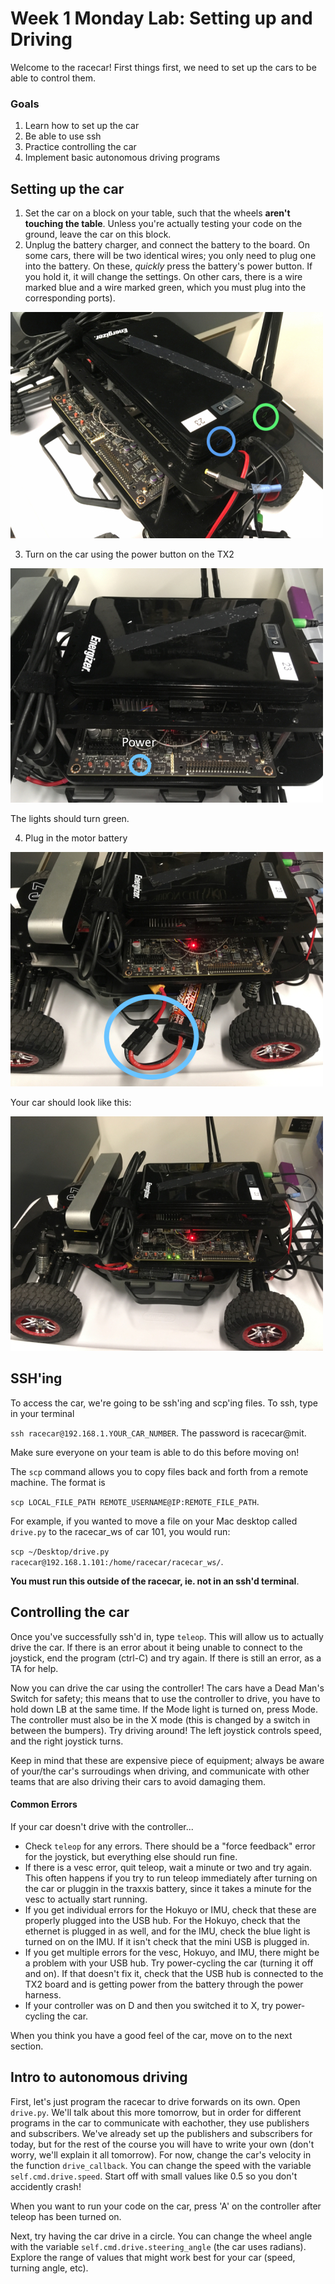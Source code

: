 # Week 1 Monday Lab: Setting up and Driving 

Welcome to the racecar! First things first, we need to set up the cars to be able to control them.

### Goals
1. Learn how to set up the car
2. Be able to use ssh
3. Practice controlling the car
4. Implement basic autonomous driving programs

## Setting up the car
1. Set the car on a block on your table, such that the wheels __aren't touching the table__. Unless you're actually testing your code on the ground, leave the car on this block.
2. Unplug the battery charger, and connect the battery to the board. On some cars, there will be two identical wires; you only need to plug one into the battery. On these, *quickly* press the battery's power button. If you hold it, it will change the settings. On other cars, there is a wire marked blue and a wire marked green, which you must plug into the corresponding ports).

![](../Resources/CarEPower.jpg)

3. Turn on the car using the power button on the TX2

![](../Resources/CarPower.jpg)

The lights should turn green.

4. Plug in the motor battery

![](../Resources/CarTPower.jpg)

Your car should look like this:

![](../Resources/CarFinal.jpg)

## SSH'ing

To access the car, we're going to be ssh'ing and scp'ing files. To ssh, type in your terminal 

`ssh racecar@192.168.1.YOUR_CAR_NUMBER`. The password is racecar@mit. 

Make sure everyone on your team is able to do this before moving on! 

The `scp` command allows you to copy files back and forth from a remote machine. The format is 

`scp LOCAL_FILE_PATH REMOTE_USERNAME@IP:REMOTE_FILE_PATH`. 

For example, if you wanted to move a file on your Mac desktop called `drive.py` to the racecar_ws of car 101, you would run: 

`scp ~/Desktop/drive.py racecar@192.168.1.101:/home/racecar/racecar_ws/`. 

__You must run this outside of the racecar, ie. not in an ssh'd terminal__.

## Controlling the car
Once you've successfully ssh'd in, type `teleop`. This will allow us to actually drive the car. If there is an error about it being unable to connect to the joystick, end the program (ctrl-C) and try again. If there is still an error, as a TA for help. 

Now you can drive the car using the controller! The cars have a Dead Man's Switch for safety; this means that to use the controller to drive, you have to hold down LB at the same time. If the Mode light is turned on, press Mode. The controller must also be in the X mode (this is changed by a switch in between the bumpers). Try driving around! The left joystick controls speed, and the right joystick turns.

Keep in mind that these are expensive piece of equipment; always be aware of your/the car's surroudings when driving, and communicate with other teams that are also driving their cars to avoid damaging them.

#### Common Errors
If your car doesn't drive with the controller...
* Check `teleop` for any errors. There should be a "force feedback" error for the joystick, but everything else should run fine.
* If there is a vesc error, quit teleop, wait a minute or two and try again. This often happens if you try to run teleop immediately after turning on the car or pluggin in the traxxis battery, since it takes a minute for the vesc to actually start running.
* If you get individual errors for the Hokuyo or IMU, check that these are properly plugged into the USB hub. For the Hokuyo, check that the ethernet is plugged in as well, and for the IMU, check the blue light is turned on on the IMU. If it isn't check that the mini USB is plugged in.
* If you get multiple errors for the vesc, Hokuyo, and IMU, there might be a problem with your USB hub. Try power-cycling the car (turning it off and on). If that doesn't fix it, check that the USB hub is connected to the TX2 board and is getting power from the battery through the power harness.
* If your controller was on D and then you switched it to X, try power-cycling the car.

When you think you have a good feel of the car, move on to the next section.

## Intro to autonomous driving
First, let's just program the racecar to drive forwards on its own. Open `drive.py`. We'll talk about this more tomorrow, but in order for different programs in the car to communicate with eachother, they use publishers and subscribers. We've already set up the publishers and subscribers for today, but for the rest of the course you will have to write your own (don't worry, we'll explain it all tomorrow). For now, change the car's velocity in the function `drive_callback`. You can change the speed with the variable `self.cmd.drive.speed`. Start off with small values like 0.5 so you don't accidently crash!

When you want to run your code on the car, press 'A' on the controller after teleop has been turned on.

Next, try having the car drive in a circle. You can change the wheel angle with the variable `self.cmd.drive.steering_angle` (the car uses radians). Explore the range of values that might work best for your car (speed, turning angle, etc).
